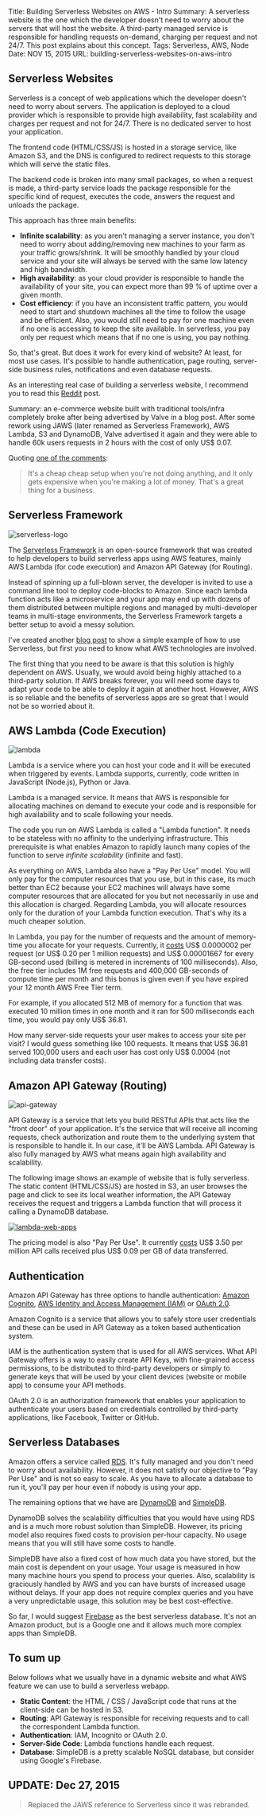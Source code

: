 Title: Building Serverless Websites on AWS - Intro
Summary: A serverless website is the one which the developer doesn't need to worry about the servers that will host the website. A third-party managed service is responsible for handling requests on-demand, charging per request and not 24/7. This post explains about this concept.
Tags: Serverless, AWS, Node
Date: NOV 15, 2015
URL: building-serverless-websites-on-aws-intro

## Serverless Websites

Serverless is a concept of web applications which the developer doesn't need to worry about servers. The application is deployed to a cloud provider which is responsible to provide high availability, fast scalability and charges per request and not for 24/7. There is no dedicated server to host your application.

The frontend code (HTML/CSS/JS) is hosted in a storage service, like Amazon S3, and the DNS is configured to redirect requests to this storage which will serve the static files.

The backend code is broken into many small packages, so when a request is made, a third-party service loads the package responsible for the specific kind of request, executes the code, answers the request and unloads the package.

This approach has three main benefits:

- **Infinite scalability**: as you aren't managing a server instance, you don't need to worry about adding/removing new machines to your farm as your traffic grows/shrink. It will be smoothly handled by your cloud service and your site will always be served with the same low latency and high bandwidth.
- **High availability**: as your cloud provider is responsible to handle the availability of your site, you can expect more than 99 % of uptime over a given month.
- **Cost efficiency**: if you have an inconsistent traffic pattern, you would need to start and shutdown machines all the time to follow the usage and be efficient. Also, you would still need to pay for one machine even if no one is accessing to keep the site available. In serverless, you pay only per request which means that if no one is using, you pay nothing.

So, that's great. But does it work for every kind of website? At least, for most use cases. It's possible to handle authentication, page routing, server-side business rules, notifications and even database requests.

As an interesting real case of building a serverless website, I recommend you to read this [Reddit](https://www.reddit.com/r/webdev/comments/3oiilb/our_company_did_a_collab_with_valve_for_some_new/) post.

Summary: an e-commerce website built with traditional tools/infra completely broke after being advertised by Valve in a blog post. After some rework using JAWS (later renamed as Serverless Framework), AWS Lambda, S3 and DynamoDB, Valve advertised it again and they were able to handle 60k users requests in 2 hours with the cost of only US$ 0.07.

Quoting [one of the comments](https://www.reddit.com/r/webdev/comments/3oiilb/our_company_did_a_collab_with_valve_for_some_new/cvyf5s5):
> It's a cheap cheap setup when you're not doing anything, and it only gets expensive when you're making a lot of money. That's a great thing for a business.

## Serverless Framework

![serverless-logo](https://zanon.io/images/posts/2015-11-15-serverless-logo.png)

The [Serverless Framework](https://github.com/serverless/serverless) is an open-source framework that was created to help developers to build serverless apps using AWS features, mainly AWS Lambda (for code execution) and Amazon API Gateway (for Routing).

Instead of spinning up a full-blown server, the developer is invited to use a command line tool to deploy code-blocks to Amazon. Since each lambda function acts like a microservice and your app may end up with dozens of them distributed between multiple regions and managed by multi-developer teams in multi-stage environments, the Serverless Framework targets a better setup to avoid a messy solution.

I've created another [blog post](https://zanon.io/posts/building-serverless-websites-on-aws-tutorial) to show a simple example of how to use Serverless, but first you need to know what AWS technologies are involved.

The first thing that you need to be aware is that this solution is highly dependent on AWS. Usually, we would avoid being highly attached to a third-party solution. If AWS breaks forever, you will need some days to adapt your code to be able to deploy it again at another host. However, AWS is so reliable and the benefits of serverless apps are so great that I would not be so worried about it.

## AWS Lambda (Code Execution)

![lambda](https://zanon.io/images/posts/2015-11-15-lambda.png)

Lambda is a service where you can host your code and it will be executed when triggered by events. Lambda supports, currently, code written in JavaScript (Node.js), Python or Java.

Lambda is a managed service. It means that AWS is responsible for allocating machines on demand to execute your code and is responsible for high availability and to scale following your needs.

The code you run on AWS Lambda is called a "Lambda function". It needs to be stateless with no affinity to the underlying infrastructure. This prerequisite is what enables Amazon to rapidly launch many copies of the function to serve *infinite scalability* (infinite and fast).

As everything on AWS, Lambda also have a "Pay Per Use" model. You will only pay for the computer resources that you use, but in this case, its much better than EC2 because your EC2 machines will always have some computer resources that are allocated for you but not necessarily in use and this allocation is charged. Regarding Lambda, you will allocate resources only for the duration of your Lambda function execution. That's why its a much cheaper solution.

In Lambda, you pay for the number of requests and the amount of memory-time you allocate for your requests. Currently, it [costs](https://aws.amazon.com/lambda/pricing/) US$ 0.0000002 per request (or US$ 0.20 per 1 million requests) and US$ 0.00001667 for every GB-second used (billing is metered in increments of 100 milliseconds). Also, the free tier includes 1M free requests and 400,000 GB-seconds of compute time per month and this bonus is given even if you have expired your 12 month AWS Free Tier term.

For example, if you allocated 512 MB of memory for a function that was executed 10 million times in one month and it ran for 500 milliseconds each time, you would pay only US$ 36.81.

How many server-side requests your user makes to access your site per visit? I would guess something like 100 requests. It means that US$ 36.81 served 100,000 users and each user has cost only US$ 0.0004 (not including data transfer costs).

## Amazon API Gateway (Routing)

![api-gateway](https://zanon.io/images/posts/2015-11-15-api-gateway.png)

API Gateway is a service that lets you build RESTful APIs that acts like the "front door" of your application. It's the service that will receive all incoming requests, check authorization and route them to the underlying system that is responsible to handle it. In our case, it'll be AWS Lambda. API Gateway is also fully managed by AWS what means again high availability and scalability.

The following image shows an example of website that is fully serverless. The static content (HTML/CSS/JS) are hosted in S3, an user browses the page and click to see its local weather information, the API Gateway receives the request and triggers a Lambda function that will process it calling a DynamoDB database.

[![lambda-web-apps](https://zanon.io/images/posts/2015-11-15-lambda-web-apps.png)](https://aws.amazon.com/lambda/)

The pricing model is also "Pay Per Use". It currently [costs](https://aws.amazon.com/api-gateway/pricing/) US$ 3.50 per million API calls received plus US$ 0.09 per GB of data transferred.

## Authentication

Amazon API Gateway has three options to handle authentication: [Amazon Cognito](https://aws.amazon.com/cognito), [AWS Identity and Access Management (IAM)](https://aws.amazon.com/iam) or [OAuth 2.0](http://oauth.net/).

Amazon Cognito is a service that allows you to safely store user credentials and these can be used in API Gateway as a token based authentication system.

IAM is the authentication system that is used for all AWS services. What API Gateway offers is a way to easily create API Keys, with fine-grained access permissions, to be distributed to third-party developers or simply to generate keys that will be used by your client devices (website or mobile app) to consume your API methods.

OAuth 2.0 is an authorization framework that enables your application to authenticate your users based on credentials controlled by third-party applications, like Facebook, Twitter or GitHub.

## Serverless Databases

Amazon offers a service called [RDS](https://aws.amazon.com/rds). It's fully managed and you don't need to worry about availability. However, it does not satisfy our objective to "Pay Per Use" and is not so easy to scale. As you have to allocate a database to run it, you'll pay per hour even if nobody is using your app.

The remaining options that we have are [DynamoDB](https://aws.amazon.com/dynamodb) and [SimpleDB](https://aws.amazon.com/simpledb).

DynamoDB solves the scalability difficulties that you would have using RDS and is a much more robust solution than SimpleDB. However, its pricing model also requires fixed costs to provision per-hour capacity. No usage means that you will still have some costs to handle.

SimpleDB have also a fixed cost of how much data you have stored, but the main cost is dependent on your usage. Your usage is measured in how many machine hours you spend to process your queries. Also, scalability is graciously handled by AWS and you can have bursts of increased usage without delays. If your app does not require complex queries and you have a very unpredictable usage, this solution may be best cost-effective.

So far, I would suggest [Firebase](https://www.firebase.com/) as the best serverless database. It's not an Amazon product, but is a Google one and it allows much more complex apps than SimpleDB.

## To sum up

Below follows what we usually have in a dynamic website and what AWS feature we can use to build a serverless webapp.

- **Static Content**: the HTML / CSS / JavaScript code that runs at the client-side can be hosted in S3.
- **Routing**: API Gateway is responsible for receiving requests and to call the correspondent Lambda function.
- **Authentication**: IAM, Incognito or OAuth 2.0.
- **Server-Side Code**: Lambda functions handle each request.
- **Database**: SimpleDB is a pretty scalable NoSQL database, but consider using Google's Firebase.

## UPDATE: Dec 27, 2015

> Replaced the JAWS reference to Serverless since it was rebranded.
